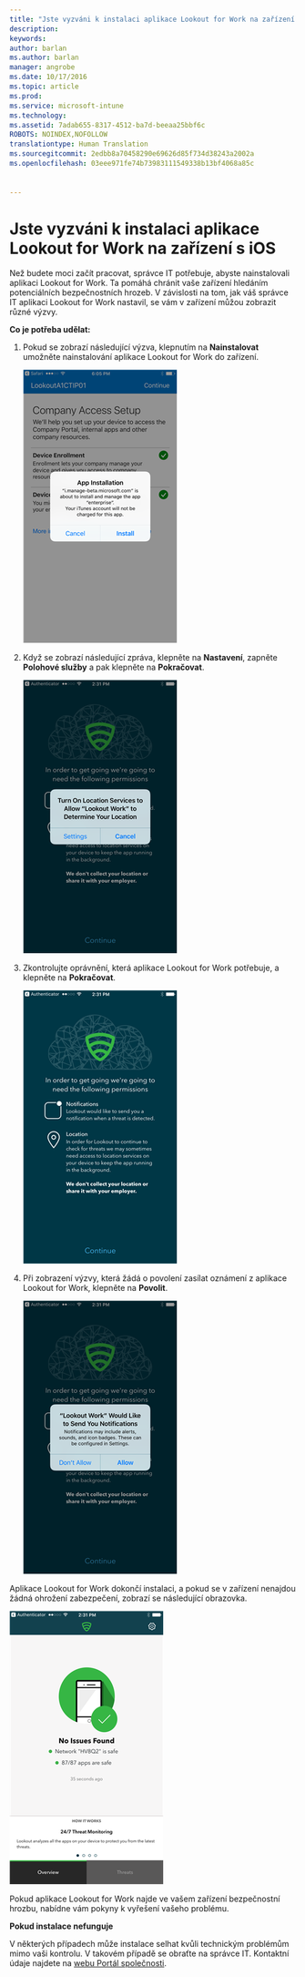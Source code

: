 ```yaml
---
title: "Jste vyzváni k instalaci aplikace Lookout for Work na zařízení s iOS | Microsoft Intune"
description: 
keywords: 
author: barlan
ms.author: barlan
manager: angrobe
ms.date: 10/17/2016
ms.topic: article
ms.prod: 
ms.service: microsoft-intune
ms.technology: 
ms.assetid: 7adab655-8317-4512-ba7d-beeaa25bbf6c
ROBOTS: NOINDEX,NOFOLLOW
translationtype: Human Translation
ms.sourcegitcommit: 2edbb8a70458290e69626d85f734d38243a2002a
ms.openlocfilehash: 03eee971fe74b73983111549338b13bf4068a85c


---
```


# Jste vyzváni k instalaci aplikace Lookout for Work na zařízení s iOS

Než budete moci začít pracovat, správce IT potřebuje, abyste nainstalovali aplikaci Lookout for Work. Ta pomáhá chránit vaše zařízení hledáním potenciálních bezpečnostních hrozeb. V závislosti na tom, jak váš správce IT aplikaci Lookout for Work nastavil, se vám v zařízení můžou zobrazit různé výzvy.

**Co je potřeba udělat:**

1.  Pokud se zobrazí následující výzva, klepnutím na **Nainstalovat** umožněte nainstalování aplikace Lookout for Work do zařízení.

    ![Klepnutím na Nainstalovat nainstalujte aplikaci Lookout for Work](./media/ios-lfw-install-app-request.png)

2. Když se zobrazí následující zpráva, klepněte na **Nastavení**, zapněte **Polohové služby** a pak klepněte na **Pokračovat**.

    ![Klepněte na Nastavení a pak na Polohové služby](./media/ios-lfw-allow-location-services.png)

3. Zkontrolujte oprávnění, která aplikace Lookout for Work potřebuje, a klepněte na **Pokračovat**.

    ![jste připojeni k aplikaci Lookout for Work](./media/ios-lfw-permissions-lookout-needs.png)

4. Při zobrazení výzvy, která žádá o povolení zasílat oznámení z aplikace Lookout for Work, klepněte na **Povolit**.

    ![Klepněte na Nastavení a pak na Polohové služby](./media/ios-lfw-allow-notifications.png)

    
Aplikace Lookout for Work dokončí instalaci, a pokud se v zařízení nenajdou žádná ohrožení zabezpečení, zobrazí se následující obrazovka.

![Aplikace Lookout for Work nenašla žádné bezpečnostní hrozby.](./media/ios-lfw-no-threats-found.png)

Pokud aplikace Lookout for Work najde ve vašem zařízení bezpečnostní hrozbu, nabídne vám pokyny k vyřešení vašeho problému.

**Pokud instalace nefunguje**

V některých případech může instalace selhat kvůli technickým problémům mimo vaši kontrolu. V takovém případě se obraťte na správce IT. Kontaktní údaje najdete na [webu Portál společnosti](http://portal.manage.microsoft.com).




<!--HONumber=Oct16_HO3-->


